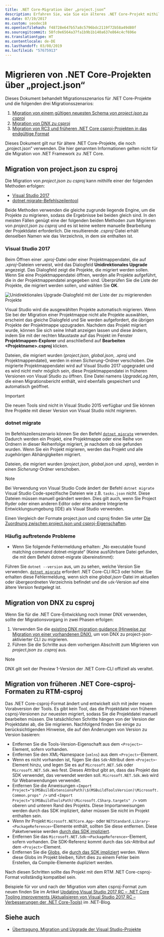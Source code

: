 ```yaml
---
title: .NET Core-Migration über „project.json“
description: Erfahren Sie, wie Sie ein älteres .NET Core-Projekt mithilfe von „project.json“ migrieren.
ms.date: 07/19/2017
ms.custom: seodec18
ms.openlocfilehash: f48728e647b57a8c5796bdc2119f72b58a49d80f
ms.sourcegitcommit: 58fc0e6564a37fa1b9b1b140a637e864c4cf696e
ms.translationtype: HT
ms.contentlocale: de-DE
ms.lasthandoff: 03/08/2019
ms.locfileid: "57675913"
---
```

# <a name="migrating-net-core-projects-from-projectjson"></a>Migrieren von .NET Core-Projekten über „project.json“

Dieses Dokument behandelt Migrationsszenarios für .NET Core-Projekte und die folgenden drei Migrationsszenarios:

1. [Migration von einem gültigen neuesten Schema von *project.json* zu *csproj*](#migration-from-projectjson-to-csproj)
2. [Migration von DNX zu csproj](#migration-from-dnx-to-csproj)
3. [Migration von RC3 und früheren .NET Core csproj-Projekten in das endgültige Format](#migration-from-earlier-net-core-csproj-formats-to-rtm-csproj)

Dieses Dokument gilt nur für ältere .NET Core-Projekte, die noch „project.json“ verwenden. Die hier genannten Informationen gelten nicht für die Migration von .NET Framework zu .NET Core.

## <a name="migration-from-projectjson-to-csproj"></a>Migration von project.json zu csproj

Die Migration von *project.json* zu *csproj* kann mithilfe einer der folgenden Methoden erfolgen:

- [Visual Studio 2017](#visual-studio-2017)
- [dotnet migrate-Befehlszeilentool](#dotnet-migrate)

Beide Methoden verwenden die gleiche zugrunde liegende Engine, um die Projekte zu migrieren, sodass die Ergebnisse bei beiden gleich sind. In den meisten Fällen genügt eine der folgenden beiden Methoden zum Migrieren von *project.json* zu *csproj* und es ist keine weitere manuelle Bearbeitung der Projektdatei erforderlich. Die resultierende *.csproj*-Datei erhält denselben Namen wie das Verzeichnis, in dem sie enthalten ist.

### <a name="visual-studio-2017"></a>Visual Studio 2017

Beim Öffnen einer *.xproj*-Datei oder einer Projektmappendatei, die auf *.xproj*-Dateien verweist, wird das Dialogfeld **Unidirektionales Upgrade** angezeigt. Das Dialogfeld zeigt die Projekte, die migriert werden sollen.
Wenn Sie eine Projektmappendatei öffnen, werden alle Projekte aufgeführt, die in der Projektmappendatei angegeben sind. Überprüfen Sie die Liste der Projekte, die migriert werden sollen, und wählen Sie **OK**.

![Unidirektionales Upgrade-Dialogfeld mit der Liste der zu migrierenden Projekte](media/one-way-upgrade.jpg)

Visual Studio wird die ausgewählten Projekte automatisch migrieren. Wenn Sie bei der Migration einer Projektmappe nicht alle Projekte auswählen, erscheint das gleiche Dialogfeld und Sie werden aufgefordert, die übrigen Projekte der Projektmappe upzugraden. Nachdem das Projekt migriert wurde, können Sie sich seine Inhalt anzeigen lassen und diese ändern, indem Sie mit der rechten Maustaste auf das Projekt im Fenster **Projektmappen-Explorer** und anschließend auf **Bearbeiten \<Projektname>.csproj** klicken.

Dateien, die migriert wurden (*project.json*, *global.json*, *.xproj* und Projektmappendatei), werden in einen *Sicherung*-Ordner verschoben. Die migrierte Projektmappendatei wird auf Visual Studio 2017 upgegradet und es wird nicht mehr möglich sein, diese Projektmappendatei in früheren Versionen von Visual Studio zu öffnen.
Eine Datei namens *UpgradeLog.htm*, die einen Migrationsbericht enthält, wird ebenfalls gespeichert und automatisch geöffnet.

> [!IMPORTANT]
> Die neuen Tools sind nicht in Visual Studio 2015 verfügbar und Sie können Ihre Projekte mit dieser Version von Visual Studio nicht migrieren.

### <a name="dotnet-migrate"></a>dotnet migrate

Im Befehlszeilenszenario können Sie den Befehl [`dotnet migrate`](../tools/dotnet-migrate.md) verwenden. Dadurch werden ein Projekt, eine Projektmappe oder eine Reihe von Ordnern in dieser Reihenfolge migriert, je nachdem ob sie gefunden wurden.
Wenn Sie ein Projekt migrieren, werden das Projekt und alle zugehörigen Abhängigkeiten migriert.

Dateien, die migriert wurden (*project.json*, *global.json* und *.xproj*), werden in einen *Sicherung*-Ordner verschoben.

> [!NOTE]
> Bei Verwendung von Visual Studio Code ändert der Befehl `dotnet migrate` Visual Studio Code-spezifische Dateien wie z.B. `tasks.json` nicht. Diese Dateien müssen manuell geändert werden.
> Dies gilt auch, wenn Sie Project Ryder oder einen anderen Editor oder eine andere Integrierte Entwicklungsumgebung (IDE) als Visual Studio verwenden.

Einen Vergleich der Formate project.json und csproj finden Sie unter [Die Zuordnung zwischen project.json und csproj-Eigenschaften](../tools/project-json-to-csproj.md).

### <a name="common-issues"></a>Häufig auftretende Probleme

- Wenn Sie folgende Fehlermeldung erhalten: „No executable found matching command dotnet-migrate“ (Keine ausführbare Datei gefunden, die mit dem Befehl dotnet-migrate übereinstimmt):

Führen Sie `dotnet --version` aus, um zu sehen, welche Version Sie verwenden. [`dotnet migrate`](../tools/dotnet-migrate.md) erfordert .NET Core-CLI RC3 oder höher.
Sie erhalten diese Fehlermeldung, wenn sich eine *global.json*-Datei im aktuellen oder übergeordneten Verzeichnis befindet und die `sdk`-Version auf eine ältere Version festgelegt ist.

## <a name="migration-from-dnx-to-csproj"></a>Migration von DNX zu csproj

Wenn Sie für die .NET Core-Entwicklung noch immer DNX verwenden, sollte der Migrationsvorgang in zwei Phasen erfolgen:

1. Verwenden Sie die [existing DNX migration guidance (Hinweise zur Migration von einer vorhandenen DNX)](from-dnx.md), um von DNX zu project-json-aktivierter CLI zu migrieren.
2. Führen Sie die Schritte aus dem vorherigen Abschnitt zum Migrieren von *project.json* zu *.csproj* aus.  

> [!NOTE]
> DNX gilt seit der Preview 1-Version der .NET Core-CLI offiziell als veraltet.

## <a name="migration-from-earlier-net-core-csproj-formats-to-rtm-csproj"></a>Migration von früheren .NET Core-csproj-Formaten zu RTM-csproj

Das .NET Core-csproj-Format ändert und entwickelt sich mit jeder neuen Vorabversion der Tools. Es gibt kein Tool, das die Projektdatei von früheren csproj-Versionen zur neuesten migriert, sodass Sie die Projektdatei manuell bearbeiten müssen. Die tatsächlichen Schritte hängen von der Version der Projektdatei ab, die Sie migrieren. Nachfolgend finden Sie einige zu berücksichtigenden Hinweise, die auf den Änderungen von Version zu Version basieren:

* Entfernen Sie die Tools-Version-Eigenschaft aus dem `<Project>`-Element, sofern vorhanden.
* Entfernen Sie den XML-Namespace (`xmlns`) aus dem `<Project>`-Element.
* Wenn es nicht vorhanden ist, fügen Sie das `Sdk`-Attribut dem `<Project>`-Element hinzu, und legen Sie es auf `Microsoft.NET.Sdk` oder `Microsoft.NET.Sdk.Web` fest. Dieses Attribut gibt an, dass das Projekt das SDK verwendet, das verwendet werden soll. `Microsoft.NET.Sdk.Web` wird für Webanwendungen verwendet.
* Entfernen Sie die Anweisungen `<Import Project="$(MSBuildExtensionsPath)\$(MSBuildToolsVersion)\Microsoft.Common.props" />` und `<Import Project="$(MSBuildToolsPath)\Microsoft.CSharp.targets" />` vom oberen und unteren Rand des Projekts. Diese Importanweisungen werden durch das SDK impliziert, daher müssen Sie nicht im Projekt enthalten sein.
* Wenn Ihr Projekt `Microsoft.NETCore.App`- oder `NETStandard.Library`-`<PackageReference>`-Elemente enthält, sollten Sie diese entfernen. Diese Paketverweise werden [durch das SDK impliziert](https://aka.ms/sdkimplicitrefs).
* Entfernen Sie das `Microsoft.NET.Sdk`-`<PackageReference>`-Element, sofern vorhanden. Die SDK-Referenz kommt durch das `Sdk`-Attribut auf dem `<Project>`-Element.
* Entfernen Sie die [Globs](https://en.wikipedia.org/wiki/Glob_(programming)), die [durch das SDK impliziert](../tools/csproj.md#default-compilation-includes-in-net-core-projects) werden. Wenn diese Globs im Projekt bleiben, führt dies zu einem Fehler beim Erstellen, da Compile-Elemente dupliziert werden.

Nach diesen Schritten sollte das Projekt mit dem RTM .NET Core-csproj-Format vollständig kompatibel sein.

Beispiele für vor und nach der Migration vom alten csproj-Format zum neuen finden Sie im Artikel [Updating Visual Studio 2017 RC – .NET Core Tooling improvements (Aktualisieren von Visual Studio 2017 RC – Verbesserungen der .NET Core-Tools)](https://devblogs.microsoft.com/dotnet/updating-visual-studio-2017-rc-net-core-tooling-improvements/) im .NET-Blog.

## <a name="see-also"></a>Siehe auch

- [Übertragung, Migration und Upgrade der Visual Studio-Projekte](/visualstudio/porting/port-migrate-and-upgrade-visual-studio-projects)
